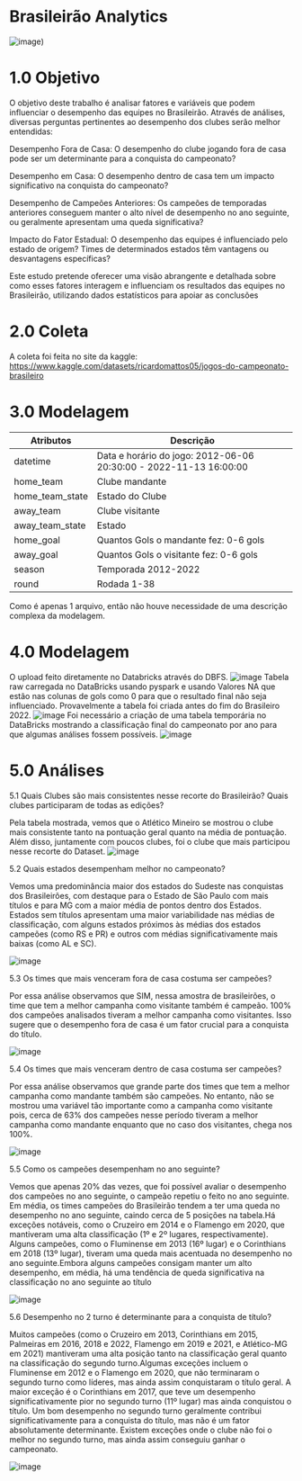 # Brasileirão Analytics
![image](https://a4.espncdn.com/combiner/i?img=%2Fi%2Fleaguelogos%2Fsoccer%2F500%2F85.png))

# 1.0 Objetivo
O objetivo deste trabalho é analisar fatores e variáveis que podem influenciar o desempenho das equipes no Brasileirão. Através de análises, diversas perguntas pertinentes ao desempenho dos clubes serão melhor entendidas:

Desempenho Fora de Casa: O desempenho do clube jogando fora de casa pode ser um determinante para a conquista do campeonato?

Desempenho em Casa: O desempenho dentro de casa tem um impacto significativo na conquista do campeonato?

Desempenho de Campeões Anteriores: Os campeões de temporadas anteriores conseguem manter o alto nível de desempenho no ano seguinte, ou geralmente apresentam uma queda significativa?

Impacto do Fator Estadual: O desempenho das equipes é influenciado pelo estado de origem? Times de determinados estados têm vantagens ou desvantagens específicas?

Este estudo pretende oferecer uma visão abrangente e detalhada sobre como esses fatores interagem e influenciam os resultados das equipes no Brasileirão, utilizando dados estatísticos para apoiar as conclusões


# 2.0 Coleta

A coleta foi feita no site da kaggle: https://www.kaggle.com/datasets/ricardomattos05/jogos-do-campeonato-brasileiro


# 3.0 Modelagem
|Atributos | Descrição |
|----------|-----------|
|datetime | Data e horário do jogo: 2012-06-06 20:30:00 - 2022-11-13 16:00:00 |
|home_team|	Clube mandante |
|home_team_state | Estado do Clube |
|away_team | Clube visitante |
|away_team_state | Estado |
|home_goal | Quantos Gols o mandante fez: 0-6 gols |
|away_goal|	Quantos Gols o visitante fez: 0-6 gols |
|season | Temporada 2012-2022 |
|round| Rodada 1-38 |

Como é apenas 1 arquivo, então não houve necessidade de uma descrição complexa da modelagem.

# 4.0 Modelagem
O upload feito diretamente no Databricks através do DBFS.
![image](253181e3-70f7-469a-8e87-2f8334d9106d.jfif)
Tabela raw carregada no DataBricks usando pyspark e usando Valores NA que estão nas colunas de gols como 0 para que o resultado final não seja influenciado. Provavelmente a tabela foi criada antes do fim do Brasileiro 2022.
![image](carga.PNG)
Foi necessário a criação de uma tabela temporária no DataBricks mostrando a classificação final do campeonato por ano para que algumas análises fossem possíveis.
![image](tabelacla.PNG)

# 5.0 Análises

 5.1 Quais Clubes são mais consistentes nesse recorte do Brasileirão? Quais clubes participaram de todas as edições?

Pela tabela mostrada, vemos que o Atlético Mineiro se mostrou o clube mais consistente tanto na pontuação geral quanto na média de pontuação. 
Além disso, juntamente com poucos clubes, foi o clube que mais participou nesse recorte do Dataset.
![image](Gráficos1.PNG)


5.2 Quais estados desempenham melhor no campeonato?

Vemos uma predominância maior dos estados do Sudeste nas conquistas dos Brasileirões, com destaque para o Estado de São Paulo com mais títulos e para MG com a maior média de pontos dentro dos Estados. 
Estados sem títulos apresentam uma maior variabilidade nas médias de classificação, com alguns estados próximos às médias dos estados campeões (como RS e PR) e outros com médias significativamente mais baixas (como AL e SC).

![image](Gráficoestadual.PNG)


5.3 Os times que mais venceram fora de casa costuma ser campeões?

Por essa análise observamos que SIM, nessa amostra de brasileirões, o time que tem a melhor campanha como visitante também é campeão. 100% dos campeões analisados tiveram a melhor campanha como visitantes. 
Isso sugere que o desempenho fora de casa é um fator crucial para a conquista do título.

![image](classvisitante.PNG)


5.4 Os times que mais venceram dentro de casa costuma ser campeões?

Por essa análise observamos que grande parte dos times que tem a melhor campanha como mandante também são campeões. 
No entanto, não se mostrou uma variável tão importante como a campanha como visitante pois, cerca de 63% dos campeões nesse período tiveram a melhor campanha como mandante enquanto que no caso dos visitantes, chega nos 100%.

![image](class_mandante.PNG)


5.5 Como os campeões desempenham no ano seguinte?


Vemos que apenas 20% das vezes, que foi possível avaliar o desempenho dos campeões no ano seguinte,  o campeão repetiu o feito no ano seguinte. 
Em média, os times campeões do Brasileirão tendem a ter uma queda no desempenho no ano seguinte, caindo cerca de 5 posições na tabela.Há exceções notáveis, como o Cruzeiro em 2014 e o Flamengo em 2020, que mantiveram uma alta classificação (1º e 2º lugares, respectivamente). 
Alguns campeões, como o Fluminense em 2013 (16º lugar) e o Corinthians em 2018 (13º lugar), tiveram uma queda mais acentuada no desempenho no ano seguinte.Embora alguns campeões consigam manter um alto desempenho, em média, há uma tendência de queda significativa na classificação no ano seguinte ao título

![image](class_anoaseguinte.PNG)


5.6 Desempenho no 2 turno é determinante para a conquista de título?

Muitos campeões (como o Cruzeiro em 2013, Corinthians em 2015, Palmeiras em 2016, 2018 e 2022, Flamengo em 2019 e 2021, e Atlético-MG em 2021) mantiveram uma alta posição tanto na classificação geral quanto na classificação do segundo turno.Algumas exceções incluem o Fluminense em 2012 e o Flamengo em 2020, que não terminaram o segundo turno como líderes, mas ainda assim conquistaram o título geral. 
A maior exceção é o Corinthians em 2017, que teve um desempenho significativamente pior no segundo turno (11º lugar) mas ainda conquistou o título. Um bom desempenho no segundo turno geralmente contribui significativamente para a conquista do título, mas não é um fator absolutamente determinante. 
Existem exceções onde o clube não foi o melhor no segundo turno, mas ainda assim conseguiu ganhar o campeonato. 

![image](class_2turno.PNG)
